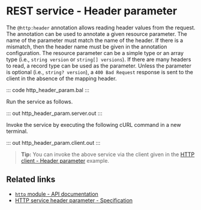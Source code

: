 # REST service - Header parameter

The `@http:header` annotation allows reading header values from the request. The annotation can be used to annotate a given resource parameter. The name of the parameter must match the name of the header. If there is a mismatch, then the header name must be given in the annotation configuration. The resource parameter can be a simple type or an array type (i.e., `string version` or `string[] versions`). If there are many headers to read, a record type can be used as the parameter. Unless the parameter is optional (i.e., `string? version`), a `400 Bad Request` response is sent to the client in the absence of the mapping header.

::: code http_header_param.bal :::

Run the service as follows.

::: out http_header_param.server.out :::

Invoke the service by executing the following cURL command in a new terminal.

::: out http_header_param.client.out :::

>**Tip:** You can invoke the above service via the client given in the [HTTP client - Header parameter](/learn/by-example/http-client-header-parameter/) example.

## Related links
- [`http` module - API documentation](https://lib.ballerina.io/ballerina/http/latest/)
- [HTTP service header parameter - Specification](/spec/http/#2345-header-parameter)
